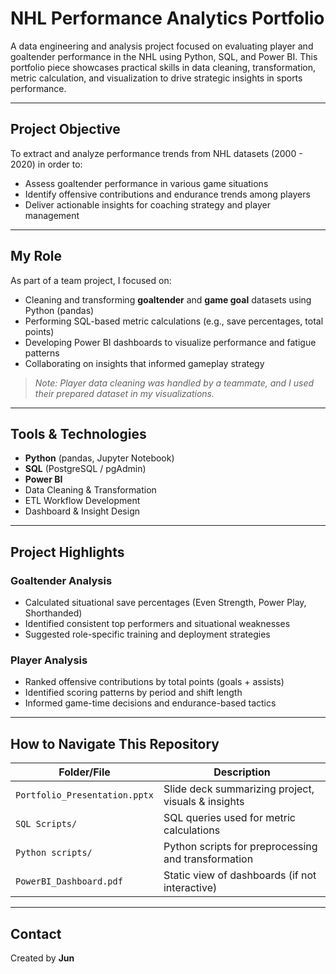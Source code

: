 #  NHL Performance Analytics Portfolio

A data engineering and analysis project focused on evaluating player and goaltender performance in the NHL using Python, SQL, and Power BI. This portfolio piece showcases practical skills in data cleaning, transformation, metric calculation, and visualization to drive strategic insights in sports performance.

---

## Project Objective

To extract and analyze performance trends from NHL datasets (2000 - 2020) in order to:
- Assess goaltender performance in various game situations
- Identify offensive contributions and endurance trends among players
- Deliver actionable insights for coaching strategy and player management

---

##  My Role

As part of a team project, I focused on:
- Cleaning and transforming **goaltender** and **game goal** datasets using Python (pandas)
- Performing SQL-based metric calculations (e.g., save percentages, total points)
- Developing Power BI dashboards to visualize performance and fatigue patterns
- Collaborating on insights that informed gameplay strategy

> _Note: Player data cleaning was handled by a teammate, and I used their prepared dataset in my visualizations._

---

##  Tools & Technologies

- **Python** (pandas, Jupyter Notebook)  
- **SQL** (PostgreSQL / pgAdmin)  
- **Power BI**  
- Data Cleaning & Transformation  
- ETL Workflow Development  
- Dashboard & Insight Design  

---

##  Project Highlights

### Goaltender Analysis
- Calculated situational save percentages (Even Strength, Power Play, Shorthanded)
- Identified consistent top performers and situational weaknesses
- Suggested role-specific training and deployment strategies

### Player Analysis
- Ranked offensive contributions by total points (goals + assists)
- Identified scoring patterns by period and shift length
- Informed game-time decisions and endurance-based tactics

---

##  How to Navigate This Repository

| Folder/File | Description |
|-------------|-------------|
| `Portfolio_Presentation.pptx` | Slide deck summarizing project, visuals & insights |
| `SQL Scripts/` | SQL queries used for metric calculations |
| `Python scripts/` | Python scripts for preprocessing and transformation |
| `PowerBI_Dashboard.pdf` | Static view of dashboards (if not interactive) |

---

##  Contact 

Created by **Jun**

